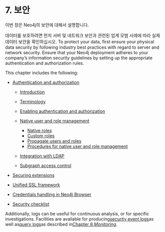 # 7. 보안

<i class="fa icon-note" title="note"></i> 이번 장은 Neo4j의 보안에 대해서 설명합니다. 


데이터를 보호하려면 먼저 서버 및 네트워크 보안과 관련된 업계 모범 사례에 따라 실제 데이터 보안을 확인하십시오. To protect your data, first ensure your physical data security by following industry best practices with regard to server and network security. Ensure that your Neo4j deployment adheres to your company’s information security guidelines by setting up the appropriate authentication and authorization rules.

This chapter includes the following:

* [Authentication and authorization](https://neo4j.com/docs/operations-manual/3.3/security/authentication-authorization/)

  * [Introduction](https://neo4j.com/docs/operations-manual/3.3/security/authentication-authorization/introduction/)
  * [Terminology](https://neo4j.com/docs/operations-manual/3.3/security/authentication-authorization/terminology/)
  * [Enabling authentication and authorization](https://neo4j.com/docs/operations-manual/3.3/security/authentication-authorization/enable/)
  * [Native user and role management](https://neo4j.com/docs/operations-manual/3.3/security/authentication-authorization/native-user-role-management/)

    * [Native roles](https://neo4j.com/docs/operations-manual/3.3/security/authentication-authorization/native-user-role-management/native-roles/)
    * [Custom roles](https://neo4j.com/docs/operations-manual/3.3/security/authentication-authorization/native-user-role-management/custom-roles/)
    * [Propagate users and roles](https://neo4j.com/docs/operations-manual/3.3/security/authentication-authorization/native-user-role-management/propagate-users-and-roles/)
    * [Procedures for native user and role management](https://neo4j.com/docs/operations-manual/3.3/security/authentication-authorization/native-user-role-management/procedures/)

  * [Integration with LDAP](https://neo4j.com/docs/operations-manual/3.3/security/authentication-authorization/ldap-integration/)

  * [Subgraph access control](https://neo4j.com/docs/operations-manual/3.3/security/authentication-authorization/subgraph-access-control/)

* [Securing extensions](https://neo4j.com/docs/operations-manual/3.3/security/securing-extensions/)

* [Unified SSL framework](https://neo4j.com/docs/operations-manual/3.3/security/ssl-framework/)
* [Credentials handling in Neo4j Browser](https://neo4j.com/docs/operations-manual/3.3/security/browser/)
* [Security checklist](https://neo4j.com/docs/operations-manual/3.3/security/checklist/)

Additionally, logs can be useful for continuous analysis, or for specific investigations. Facilities are available for producing[security event logs](https://neo4j.com/docs/operations-manual/3.3/monitoring/logging/security-events-logging/)as well as[query logs](https://neo4j.com/docs/operations-manual/3.3/monitoring/logging/query-logging/)as described in[Chapter 8,_Monitoring_](https://neo4j.com/docs/operations-manual/3.3/monitoring/).

